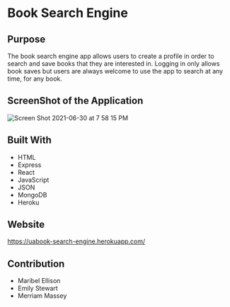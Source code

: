 # Book Search Engine

## Purpose
The book search engine app allows users to create a profile in order to search and save books that they are interested in. Logging in only allows book saves but users are always welcome to use the app to search at any time, for any book.

## ScreenShot of the Application
![Screen Shot 2021-06-30 at 7 58 15 PM](https://user-images.githubusercontent.com/77599753/124187584-e3ecb580-da72-11eb-9cae-4755b5c59beb.png)

## Built With
* HTML
* Express
* React
* JavaScript
* JSON
* MongoDB
* Heroku

## Website
https://uabook-search-engine.herokuapp.com/

## Contribution
* Maribel Ellison
* Emily Stewart
* Merriam Massey